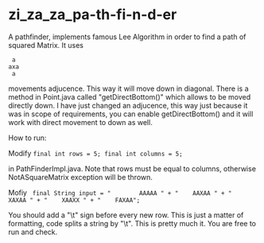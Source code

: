 zi_za_za_pa-th-fi-n-d-er
========================

A pathfinder, implements famous Lee Algorithm in order to find a path of squared Matrix. It uses 

     a 
    axa   
     a   

movements adjucence. This way it will move down in diagonal. There is a method in Point.java called "getDirectBottom()" which allows to be moved directly down. I have just changed an adjucence, this way just because it was in scope of requirements, you can enable getDirectBottom() and it will work with direct movement to down as well.
     

How to run:

Modify            ``` final int rows = 5;
		      final int columns = 5; 
		  ```

in PathFinderImpl.java. Note that rows must be equal to columns, otherwise NotASquareMatrix exception will be thrown.
		   
Mofiy                           ``` final String input = "        AAAAA " +
							 "	  AAXAA " +
							 "	  XAXAA " +
							 "	  XAAXX " +
							 "	  FAXAA";```  

You should add a "\t" sign before every new row. This is just a matter of formatting, code splits a string by "\t". This is pretty much it. You are free to run and check.
							
     
